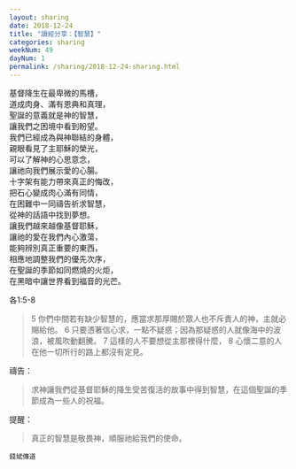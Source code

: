 ```yaml
---
layout: sharing
date: 2018-12-24
title: "讀經分享：【智慧】"
categories: sharing
weekNum: 49
dayNum: 1
permalink: /sharing/2018-12-24-sharing.html
---
```


基督降生在最卑微的馬槽，  
道成肉身、滿有恩典和真理，  
聖誕的意義就是神的智慧，  
讓我們之困境中看到盼望。  
我們已經成為與神聯結的身體，  
親眼看見了主耶穌的榮光，  
可以了解神的心思意念，  
讓祂向我們展示愛的心腸。  
十字架有能力帶來真正的悔改，  
把石心變成肉心滿有同情，  
在困難中一同禱告祈求智慧，  
從神的話語中找到夢想。  
讓我們越來越像基督耶穌，  
讓祂的愛在我們內心激蕩，  
能夠辨別真正重要的東西，  
相應地調整我們的優先次序，  
在聖誕的季節如同燃燒的火炬，  
在黑暗中讓世界看到福音的光芒。  

各1:5-8
>5 你們中間若有缺少智慧的，應當求那厚賜於眾人也不斥責人的神，主就必賜給他。 6 只要憑著信心求，一點不疑惑；因為那疑惑的人就像海中的波浪，被風吹動翻騰。 7 這樣的人不要想從主那裡得什麼， 8 心懷二意的人在他一切所行的路上都沒有定見。

禱告：
>求神讓我們從基督耶穌的降生受苦復活的故事中得到智慧，在這個聖誕的季節成為一些人的祝福。

提醒：
>真正的智慧是敬畏神，順服祂給我們的使命。

`錢斌傳道`
